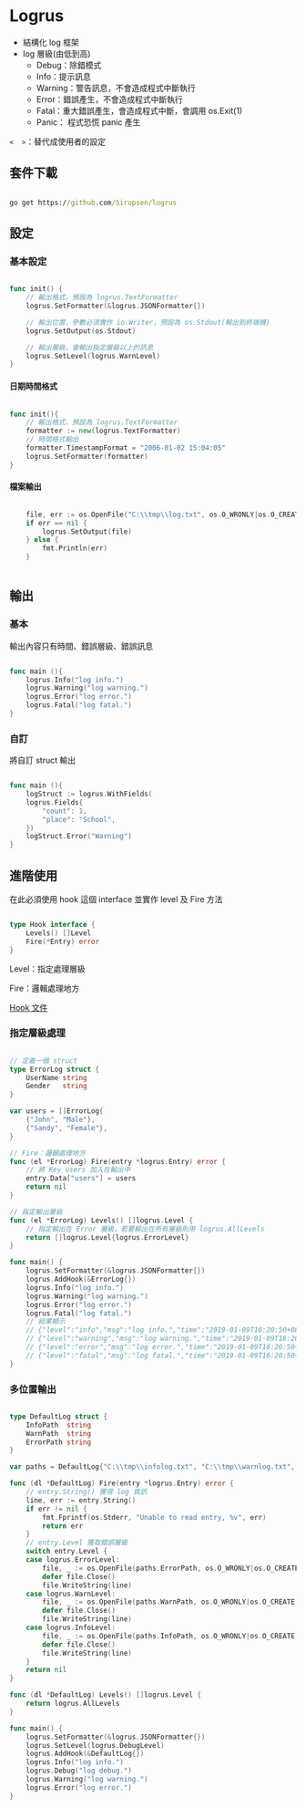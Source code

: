 # Logrus

* 結構化 log 框架
* log 層級(由低到高)
  * Debug：除錯模式
  * Info：提示訊息
  * Warning：警告訊息，不會造成程式中斷執行
  * Error：錯誤產生，不會造成程式中斷執行
  * Fatal：重大錯誤產生，會造成程式中斷，會調用 os.Exit(1)
  * Panic： 程式恐慌 panic 產生

`<  >`：替代成使用者的設定

## 套件下載

```cmd

go get https://github.com/Sirupsen/logrus

```

## 設定

### 基本設定

```go

func init() {
	// 輸出格式，預設為 logrus.TextFormatter
	logrus.SetFormatter(&logrus.JSONFormatter{})

	// 輸出位置，參數必須實作 io.Writer，預設為 os.Stdout(輸出到終端機)
	logrus.SetOutput(os.Stdout)

	// 輸出層級，會輸出指定層級以上的訊息
	logrus.SetLevel(logrus.WarnLevel)
}

```

#### 日期時間格式

```go

func init(){
    // 輸出格式，預設為 logrus.TextFormatter
	formatter := new(logrus.TextFormatter)
	// 時間格式輸出
	formatter.TimestampFormat = "2006-01-02 15:04:05"
	logrus.SetFormatter(formatter)
}

```

#### 檔案輸出

```go

	file, err := os.OpenFile("C:\\tmp\\log.txt", os.O_WRONLY|os.O_CREATE, 0666)
	if err == nil {
		logrus.SetOutput(file)
	} else {
		fmt.Println(err)
	}
    
```

## 輸出

### 基本

輸出內容只有時間、錯誤層級、錯誤訊息

```go

func main (){
    logrus.Info("log info.")
    logrus.Warning("log warning.")
    logrus.Error("log error.")
    logrus.Fatal("log fatal.")
}


```

### 自訂

將自訂 struct 輸出

```go

func main (){
    logStruct := logrus.WithFields(
	logrus.Fields{
		"count": 1,
		"place": "School",
	})
	logStruct.Error("Warning")
}

```

## 進階使用

在此必須使用 hook 這個 interface 並實作 level 及 Fire 方法

```go

type Hook interface {
    Levels() []Level
    Fire(*Entry) error
}

```

Level：指定處理層級

Fire：邏輯處理地方

[Hook 文件](https://godoc.org/github.com/sirupsen/logrus#Hook)

### 指定層級處理

```go

// 定義一個 struct 
type ErrorLog struct {
	UserName string
	Gender   string
}

var users = []ErrorLog{
	{"John", "Male"},
	{"Sandy", "Female"},
}

// Fire：邏輯處理地方
func (el *ErrorLog) Fire(entry *logrus.Entry) error {
	// 將 Key users 加入在輸出中
	entry.Data["users"] = users
	return nil
}

// 指定輸出層級
func (el *ErrorLog) Levels() []logrus.Level {
	// 指定輸出在 Error 層級，若要輸出在所有層級則用 logrus.AllLevels 
	return []logrus.Level{logrus.ErrorLevel}
}

func main() {
	logrus.SetFormatter(&logrus.JSONFormatter{})
	logrus.AddHook(&ErrorLog{})
	logrus.Info("log info.")
	logrus.Warning("log warning.")
	logrus.Error("log error.")
	logrus.Fatal("log fatal.")
	// 結果顯示
	// {"level":"info","msg":"log info.","time":"2019-01-09T16:20:50+08:00"}
	// {"level":"warning","msg":"log warning.","time":"2019-01-09T16:20:50+08:00"}
	// {"level":"error","msg":"log error.","time":"2019-01-09T16:20:50+08:00","users":[{"UserName":"John","Gender":"Male"},{"UserName":"Sandy","Gender":"Female"}]}
	// {"level":"fatal","msg":"log fatal.","time":"2019-01-09T16:20:50+08:00"}
}

```

### 多位置輸出

```go

type DefaultLog struct {
	InfoPath  string
	WarnPath  string
	ErrorPath string
}

var paths = DefaultLog{"C:\\tmp\\infolog.txt", "C:\\tmp\\warnlog.txt", "C:\\tmp\\errorlog.txt"}

func (dl *DefaultLog) Fire(entry *logrus.Entry) error {
	// entry.String() 獲得 log 資訊
	line, err := entry.String()
	if err != nil {
		fmt.Fprintf(os.Stderr, "Unable to read entry, %v", err)
		return err
	}
	// entry.Level 獲取錯誤層級
	switch entry.Level {
	case logrus.ErrorLevel:
		file, _ := os.OpenFile(paths.ErrorPath, os.O_WRONLY|os.O_CREATE, 0666)
		defer file.Close()
		file.WriteString(line)
	case logrus.WarnLevel:
		file, _ := os.OpenFile(paths.WarnPath, os.O_WRONLY|os.O_CREATE, 0666)
		defer file.Close()
		file.WriteString(line)
	case logrus.InfoLevel:
		file, _ := os.OpenFile(paths.InfoPath, os.O_WRONLY|os.O_CREATE, 0666)
		defer file.Close()
		file.WriteString(line)
	}
	return nil
}

func (dl *DefaultLog) Levels() []logrus.Level {
	return logrus.AllLevels
}

func main() {
	logrus.SetFormatter(&logrus.JSONFormatter{})
	logrus.SetLevel(logrus.DebugLevel)
	logrus.AddHook(&DefaultLog{})
	logrus.Info("log info.")
	logrus.Debug("log debug.")
	logrus.Warning("log warning.")
	logrus.Error("log error.")
}

```
